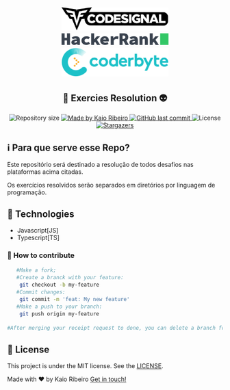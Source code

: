 <h1 align="center">
    <img alt="CodeSignal" title="codeSignal" src="./git-assets/codesignal.svg" width="250px" />
    <img alt="hackerrank" title="hackerrank" src="./git-assets/hackerrank.png" width="250px" />
    <img alt="coderbyte" title="coderbyte" src="./git-assets/coderbyte.png" width="250px" />
</h1>

<h2 align="center">
	 🚧 Exercies Resolution 👽
</h4>
<p align="center">
  <img alt="Repository size" src="https://img.shields.io/github/repo-size/kaiorr/codeSignal?color=0896f7&style=plastic">

  <a href="https://www.linkedin.com/in/kaiorr/">
    <img alt="Made by Kaio Ribeiro" src="https://img.shields.io/badge/made%20by-kaiorr-349e65">
  </a>

  <a href="https://github.com/kaiorr/codeSignal/commits/master">
    <img alt="GitHub last commit" src="https://img.shields.io/github/last-commit/kaiorr/codeSignal?color=f7cd36&style=plastic">
  </a>

  <img alt="License" src="https://img.shields.io/badge/license-MIT-black">
   <a href="https://github.com/kaiorr/codeSignal/stargazers">
    <img alt="Stargazers" src="https://img.shields.io/github/stars/kaiorr/codeSignal?style=social">
  </a>
</p>


## ℹ Para que serve esse Repo?

Este repositório será destinado a resolução de todos desafios nas plataformas acima citadas.

Os exercícios resolvidos serão separados em diretórios por linguagem de programação.


## 🚀 Technologies

* Javascript[JS]
* Typescript[TS]


### 🤔 How to contribute

```bash
   #Make a fork;
   #Create a branck with your feature:
    git checkout -b my-feature
   #Commit changes:
    git commit -m 'feat: My new feature'
   #Make a push to your branch:
    git push origin my-feature

#After merging your receipt request to done, you can delete a branch from yours.
```

## 📝 License

This project is under the MIT license. See the [LICENSE](https://github.com/kaiorr/codeSignal/blob/master/LICENSE).

Made with ♥ by Kaio Ribeiro  [Get in touch!](https://www.linkedin.com/in/kaio-ribeiro-310123150/)

